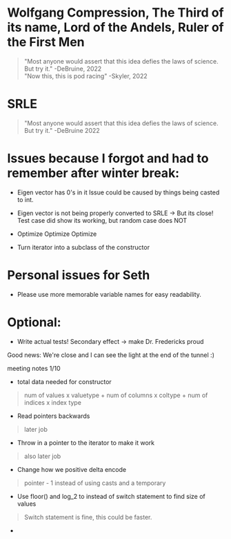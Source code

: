 # Wolfgang Compression, The Third of its name, Lord of the Andels, Ruler of the First Men
> "Most anyone would assert that this idea defies the laws of science.  But try it." -DeBruine, 2022 \
> "Now this, this is pod racing" -Skyler, 2022

# SRLE
> "Most anyone would assert that this idea defies the laws of science.  But try it." -DeBruine 2022

# Issues because I forgot and had to remember after winter break:
* Eigen vector has 0's in it
Issue could be caused by things being casted to int.
* Eigen vector is not being properly converted to SRLE -> But its close! Test case did show its working, but random case does NOT

* Optimize Optimize Optimize

* Turn iterator into a subclass of the constructor

# Personal issues for Seth
* Please use more memorable variable names for easy readability.

# Optional:
* Write actual tests! Secondary effect -> make Dr. Fredericks proud


Good news: We're close and I can see the light at the end of the tunnel :)


meeting notes 1/10

* total data needed for constructor

> num of values x valuetype + num of columns x coltype + num of indices x index type
* Read pointers backwards
> later job
* Throw in a pointer to the iterator to make it work
> also later job
* Change how we positive delta encode
> pointer - 1 instead of using casts and a temporary
* Use floor() and log_2 to instead of switch statement to find size of values
> Switch statement is fine, this could be faster.
*

